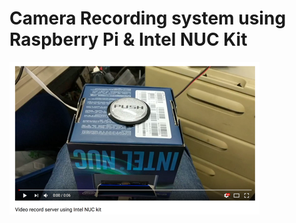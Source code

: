 # Camera Recording system using Raspberry Pi & Intel NUC Kit


<a href="https://www.youtube.com/watch?v=6oFUNC1Vjqw">![](hardware/video.png)</a>